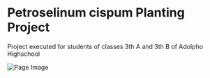 # Petroselinum cispum Planting Project

Project executed for students of classes 3th A and 3th B of Adolpho Highschool

![Page Image](img/pg_img/pg_img.png)
